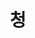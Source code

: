 ---
layout: page
title: 청
description: 
img: /assets/img/Kkam3.jpeg
importance: 1
category: KKamsoon
---